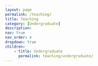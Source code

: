 ```yaml
---
layout: page
permalink: /teaching/
title: Teaching
category: [Undergraduate]
description:
nav: true
nav_order: 4
dropdown: true
children:
    - title: Undergraduate
      permalink: teaching/undergraduate/
---
```

